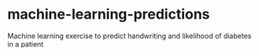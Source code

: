# machine-learning-predictions
Machine learning exercise to predict handwriting and likelihood of diabetes in a patient
